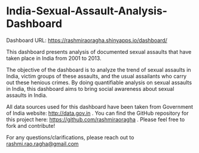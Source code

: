 # India-Sexual-Assault-Analysis-Dashboard

Dashboard URL: https://rashmiraoragha.shinyapps.io/dashboard/

This dashboard presents analysis of documented sexual assaults that have taken place in India from 2001 to 2013.

The objective of the dashboard is to analyze the trend of sexual assaults in India, victim groups of these assaults, and the usual assailants who carry out these henious crimes. By doing quantifiable analysis on sexual assaults in India, this dashboard aims to bring social awareness about sexual assaults in India.

All data sources used for this dashboard have been taken from Government of India website: http://data.gov.in . You can find the GitHub repository for this project here: https://github.com/rashmiraoragha . Please feel free to fork and contribute!

For any questions/clarifications, please reach out to rashmi.rao.ragha@gmail.com
